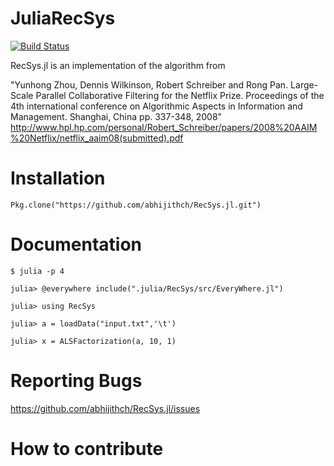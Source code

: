# JuliaRecSys

[![Build Status](https://travis-ci.org/abhijithch/RecSys.jl.png)](https://travis-ci.org/abhijithch/RecSys.jl)

RecSys.jl is an implementation of the algorithm from

"Yunhong Zhou, Dennis Wilkinson, Robert Schreiber and Rong Pan. Large-Scale Parallel Collaborative Filtering for the Netflix Prize. Proceedings of the 4th international conference on Algorithmic Aspects in Information and Management. Shanghai, China pp. 337-348, 2008"
http://www.hpl.hp.com/personal/Robert_Schreiber/papers/2008%20AAIM%20Netflix/netflix_aaim08(submitted).pdf

# Installation

```
Pkg.clone("https://github.com/abhijithch/RecSys.jl.git")
```

# Documentation

```
$ julia -p 4

julia> @everywhere include(".julia/RecSys/src/EveryWhere.jl")

julia> using RecSys

julia> a = loadData("input.txt",'\t')

julia> x = ALSFactorization(a, 10, 1)
```

# Reporting Bugs

https://github.com/abhijithch/RecSys.jl/issues

# How to contribute

